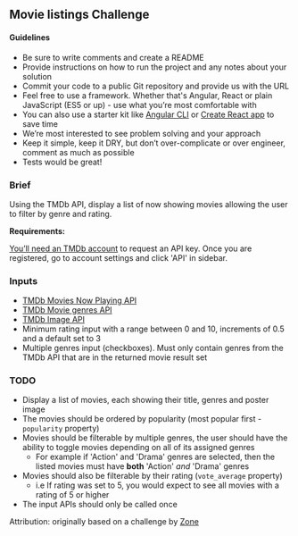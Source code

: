 ## Movie listings Challenge

#### Guidelines

* Be sure to write comments and create a README 
* Provide instructions on how to run the project and any notes about your solution
* Commit your code to a public Git repository and provide us with the URL
* Feel free to use a framework. Whether that's Angular, React or plain JavaScript (ES5 or up) - use what you’re 
most comfortable with
* You can also use a starter kit like [Angular CLI][angular-cli] or [Create React app][create-react-app] to save time
* We’re most interested to see problem solving and your approach
* Keep it simple, keep it DRY, but don’t over-complicate or over engineer, comment as much as possible
* Tests would be great!

### Brief

Using the TMDb API, display a list of now showing movies allowing the user to filter by genre and rating.

**Requirements:**

[You’ll need an TMDb account][tmdb-signup] to request an API key. Once you are registered, go to account settings and click 'API' in sidebar.

### Inputs

* [TMDb Movies Now Playing API][tmdb-now-playing]
* [TMDb Movie genres API][tmdb-genres]
* [TMDb Image API][tmdb-images]
* Minimum rating input with a range between 0 and 10, increments of 0.5 and a default set to 3
* Multiple genres input (checkboxes). Must only contain genres from the TMDb API that are in the returned movie result set

### TODO

* Display a list of movies, each showing their title, genres and poster image
* The movies should be ordered by popularity (most popular first - `popularity` property)
* Movies should be filterable by multiple genres, the user should have the ability to toggle movies depending on all of its assigned genres
  * For example if 'Action' and 'Drama' genres are selected, then the listed movies must have **both** 'Action' *and* 
  'Drama' genres
* Movies should also be filterable by their rating (`vote_average` property)
  * i.e If rating was set to 5, you would expect to see all movies with a rating of 5 or higher
* The input APIs should only be called once

[angular-cli]: https://cli.angular.io/
[create-react-app]: https://github.com/facebook/create-react-app#readme
[tmdb-now-playing]: https://developers.themoviedb.org/3/movies/get-now-playing
[tmdb-genres]: https://developers.themoviedb.org/3/genres/get-movie-list
[tmdb-signup]: https://www.themoviedb.org/account/signup
[tmdb-images]: https://developers.themoviedb.org/3/getting-started/images

Attribution: originally based on a challenge by [Zone](https://www.zonedigital.com/)
